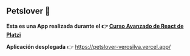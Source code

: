 ## Petslover 🐶

**Esta es una App realizada durante el 👉 [Curso Avanzado de React de Platzi](https://platzi.com/cursos/react-avanzado/)**

**Aplicación desplegada** 👉 https://petslover-verosilva.vercel.app/
